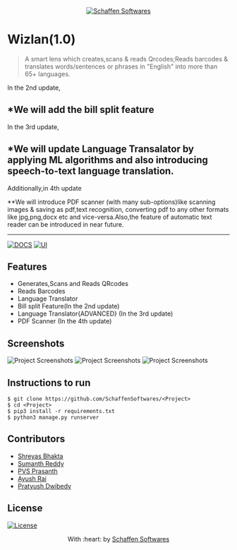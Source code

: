 <p align="center"><a href="https://www.schaffensofts.com" target="_blank"><img src="https://i.postimg.cc/ZRBk4xZs/logo.png" title="Schaffen Softwares" alt="Schaffen Softwares"></a>
</p>

# Wizlan(1.0)
> A smart lens which creates,scans & reads Qrcodes;Reads barcodes & translates words/sentences or phrases in "English" into more than 65+ languages.

In the 2nd update,

*We will add the bill split feature
-----
In the 3rd update,

*We will update Language Transalator by applying ML algorithms and also introducing speech-to-text language translation.
-----
Additionally,in 4th update

**We will introduce PDF scanner (with many sub-options)like scanning images & saving as pdf,text recognition, converting pdf to any other formats like jpg,png,docx etc and vice-versa.Also,the feature of automatic text reader can be introduced in near future.

---
[![DOCS](https://img.shields.io/badge/Documentation-see%20docs-green?style=flat-square&logo=appveyor)](INSERT_LINK_FOR_DOCS_HERE) 
  [![UI ](https://img.shields.io/badge/User%20Interface-Link%20to%20UI-orange?style=flat-square&logo=appveyor)](INSERT_UI_LINK_HERE)

## Features
- Generates,Scans and Reads QRcodes
- Reads Barcodes
- Language Translator
- Bill split Feature(In the 2nd update)
- Language Translator{ADVANCED} (In the 3rd update)
- PDF Scanner (In the 4th update)

## Screenshots
<img src="" alt="Project Screenshots">
<img src="" alt="Project Screenshots">
<img src="" alt="Project Screenshots">

## Instructions to run
```
$ git clone https://github.com/SchaffenSoftwares/<Project>
$ cd <Project>
$ pip3 install -r requirements.txt
$ python3 manage.py runserver
```

## Contributors
- <a href="https://github.com/shreyasbhakta">Shreyas Bhakta</a>
- <a href="https://github.com/sumanth-14">Sumanth Reddy</a>
- <a href="https://github.com/pvs156">PVS Prasanth</a>
- <a href="https://github.com/15Ayush">Ayush Rai</a>
- <a href="https://github.com/pratyusa98">Pratyush Dwibedy</a>

## License
[![License](http://img.shields.io/:license-mit-blue.svg?style=flat-square)](http://badges.mit-license.org)

<p align="center">
	With :heart: by <a href="https://www.schaffensofts.com" target="_blank">Schaffen Softwares</a>
</p>
